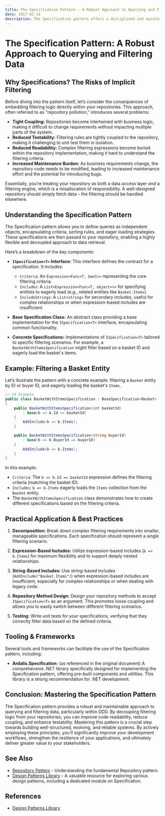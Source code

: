 ```yaml
---
title: The Specification Pattern - A Robust Approach to Querying and Filtering Data
date: 2017-02-14
description: The Specification pattern offers a disciplined and maintainable way to handle complex querying and filtering logic, particularly within Domain-Driven Design (DDD).
---
```


# The Specification Pattern: A Robust Approach to Querying and Filtering Data

## Why Specifications? The Risks of Implicit Filtering

Before diving into the pattern itself, let’s consider the consequences of embedding filtering logic directly within your repositories. This approach, often referred to as "repository pollution," introduces several problems:

- **Tight Coupling:** Repositories become intertwined with business logic, making it difficult to change requirements without impacting multiple parts of the system.
- **Reduced Testability:** Filtering rules are tightly coupled to the repository, making it challenging to unit test them in isolation.
- **Reduced Readability:** Complex filtering expressions become buried within the repository implementation, making it hard to understand the filtering criteria.
- **Increased Maintenance Burden:** As business requirements change, the repository code needs to be modified, leading to increased maintenance effort and the potential for introducing bugs.

Essentially, you’re treating your repository as both a data access layer _and_ a filtering engine, which is a misallocation of responsibility. A well-designed repository should simply fetch data – the filtering should be handled elsewhere.

## Understanding the Specification Pattern

The Specification pattern allows you to define queries as independent objects, encapsulating criteria, sorting rules, and eager loading strategies. These specifications are then passed to your repository, enabling a highly flexible and decoupled approach to data retrieval.

Here’s a breakdown of the key components:

- **`ISpecification<T>` Interface:** This interface defines the contract for a specification. It includes:

  - `Criteria`: An `Expression<Func<T, bool>>` representing the core filtering criteria.
  - `Includes`: A `List<Expression<Func<T, object>>>` for specifying entities to eagerly load (e.g., related entities like `Basket.Items`).
  - `IncludeStrings`: A `List<string>` for secondary includes, useful for complex relationships or when expression-based includes are insufficient.

- **Base Specification Class:** An abstract class providing a base implementation for the `ISpecification<T>` interface, encapsulating common functionality.

- **Concrete Specifications:** Implementations of `ISpecification<T>` tailored to specific filtering scenarios. For example, a `BasketWithItemsSpecification` might filter based on a basket ID and eagerly load the basket's items.

## Example: Filtering a Basket Entity

Let’s illustrate the pattern with a concrete example: filtering a `Basket` entity by ID or buyer ID, and eagerly loading the basket's `Items`.

```csharp
// C# Example
public class BasketWithItemsSpecification : BaseSpecification<Basket>
{
    public BasketWithItemsSpecification(int basketId)
        : base(b => b.Id == basketId)
    {
        AddInclude(b => b.Items);
    }

    public BasketWithItemsSpecification(string buyerId)
        : base(b => b.BuyerId == buyerId)
    {
        AddInclude(b => b.Items);
    }
}
```

In this example:

- `Criteria`: The `b => b.Id == basketId` expression defines the filtering criteria (matching the basket ID).
- `Includes`: `b => b.Items` eagerly loads the `Items` collection from the `Basket` entity.
- The `BasketWithItemsSpecification` class demonstrates how to create different specifications based on the filtering criteria.

## Practical Application & Best Practices

1.  **Decomposition:** Break down complex filtering requirements into smaller, manageable specifications. Each specification should represent a single filtering scenario.

2.  **Expression-Based Includes:** Utilize expression-based includes (`b => b.Items`) for maximum flexibility and to support deeply nested relationships.

3.  **String-Based Includes:** Use string-based includes (`AddInclude("Basket.Items")`) when expression-based includes are insufficient, especially for complex relationships or when dealing with legacy code.

4.  **Repository Method Design:** Design your repository methods to accept `ISpecification<T>` as an argument. This promotes loose coupling and allows you to easily switch between different filtering scenarios.

5.  **Testing:** Write unit tests for your specifications, verifying that they correctly filter data based on the defined criteria.

## Tooling & Frameworks

Several tools and frameworks can facilitate the use of the Specification pattern, including:

- **Ardalis.Specification:** (as referenced in the original document) A comprehensive .NET library specifically designed for implementing the Specification pattern, offering pre-built components and utilities. This library is a strong recommendation for .NET development.

## Conclusion: Mastering the Specification Pattern

The Specification pattern provides a robust and maintainable approach to querying and filtering data, particularly within DDD. By decoupling filtering logic from your repositories, you can improve code readability, reduce coupling, and enhance testability. Mastering this pattern is a crucial step towards building well-structured, evolving, and reliable systems. By actively employing these principles, you’ll significantly improve your development workflows, strengthen the resilience of your applications, and ultimately deliver greater value to your stakeholders.

## See Also

- [Repository Pattern](repository-pattern.md) - Understanding the fundamental Repository pattern.
- [Design Patterns Library](http://bit.ly/DesignPatternsLibrary) - A valuable resource for exploring various design patterns, including a dedicated module on Specification.

## References

- [Design Patterns Library](http://bit.ly/DesignPatternsLibrary)
